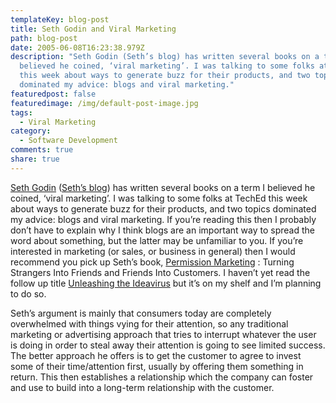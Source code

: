 ```yaml
---
templateKey: blog-post
title: Seth Godin and Viral Marketing
path: blog-post
date: 2005-06-08T16:23:38.979Z
description: "Seth Godin (Seth’s blog) has written several books on a term I
  believed he coined, ‘viral marketing’. I was talking to some folks at TechEd
  this week about ways to generate buzz for their products, and two topics
  dominated my advice: blogs and viral marketing."
featuredpost: false
featuredimage: /img/default-post-image.jpg
tags:
  - Viral Marketing
category:
  - Software Development
comments: true
share: true
---
```


[Seth Godin](http://www.amazon.com/exec/obidos/search-handle-form/002-2253568-6626408) ([Seth’s blog](http://sethgodin.typepad.com/)) has written several books on a term I believed he coined, ‘viral marketing’. I was talking to some folks at TechEd this week about ways to generate buzz for their products, and two topics dominated my advice: blogs and viral marketing. If you’re reading this then I probably don’t have to explain why I think blogs are an important way to spread the word about something, but the latter may be unfamiliar to you. If you’re interested in marketing (or sales, or business in general) then I would recommend you pick up Seth’s book, [Permission Marketing](http://www.amazon.com/exec/obidos/ASIN/0684856360/aspalliancecom) : Turning Strangers Into Friends and Friends Into Customers. I haven’t yet read the follow up title [Unleashing the Ideavirus](http://www.amazon.com/exec/obidos/ASIN/0786887176/aspalliancecom) but it’s on my shelf and I’m planning to do so.

Seth’s argument is mainly that consumers today are completely overwhelmed with things vying for their attention, so any traditional marketing or advertising approach that tries to interrupt whatever the user is doing in order to steal away their attention is going to see limited success. The better approach he offers is to get the customer to agree to invest some of their time/attention first, usually by offering them something in return. This then establishes a relationship which the company can foster and use to build into a long-term relationship with the customer.
